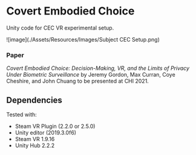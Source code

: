 # Covert Embodied Choice

Unity code for CEC VR experimental setup.

![image](./Assets/Resources/Images/Subject CEC Setup.png)

### Paper

*Covert Embodied Choice: Decision-Making, VR, and the Limits of Privacy Under Biometric Surveillance* by Jeremy Gordon, Max Curran, Coye Cheshire, and John Chuang to be presented at CHI 2021.

## Dependencies

Tested with:

- Steam VR Plugin (2.2.0 or 2.5.0)
- Unity editor (2019.3.0f6)
- Steam VR 1.9.16
- Unity Hub 2.2.2
